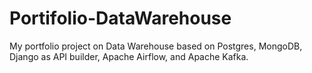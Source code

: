 # Portifolio-DataWarehouse
My portfolio project on Data Warehouse based on Postgres, MongoDB, Django as API builder, Apache Airflow, and Apache Kafka.
